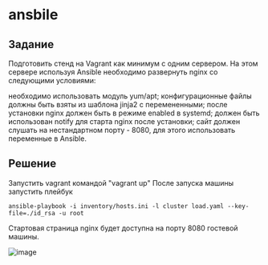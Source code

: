# ansbile

## Задание 

Подготовить стенд на Vagrant как минимум с одним сервером. На этом сервере используя Ansible необходимо развернуть nginx со следующими условиями:

необходимо использовать модуль yum/apt;
конфигурационные файлы должны быть взяты из шаблона jinja2 с перемененными;
после установки nginx должен быть в режиме enabled в systemd;
должен быть использован notify для старта nginx после установки;
сайт должен слушать на нестандартном порту - 8080, для этого использовать переменные в Ansible.

## Решение 

Запустить vagrant командой "vagrant up"
После запуска машины запустить плейбук 
```
ansible-playbook -i inventory/hosts.ini -l cluster load.yaml --key-file=./id_rsa -u root
```

Стартовая страница nginx будет доступна на порту 8080 гостевой машины. 

![image](https://user-images.githubusercontent.com/98832702/165351185-0ccaebd5-6fd9-4b5f-8559-2395c9b65156.png)
